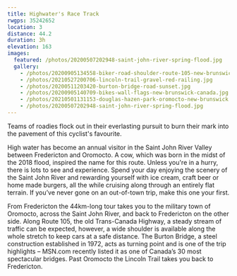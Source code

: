 ```yaml
---
title: Highwater's Race Track
rwgps: 35242652
location: 3
distance: 44.2
duration: 3h
elevation: 163
images:
  featured: /photos/20200507202948-saint-john-river-spring-flood.jpg
  gallery:
    - /photos/20200905134558-biker-road-shoulder-route-105-new-brunswick.jpg
    - /photos/20210527200706-lincoln-trail-gravel-red-railing.jpg
    - /photos/20200511203420-burton-bridge-road-sunset.jpg
    - /photos/20200905140709-bikes-wall-flags-new-brunswick-canada.jpg
    - /photos/20210501131153-douglas-hazen-park-oromocto-new-brunswick.jpg
    - /photos/20200507202948-saint-john-river-spring-flood.jpg
---
```

Teams of roadies flock out in their everlasting pursuit to burn their mark into the pavement of this cyclist's favourite.
<!--More-->

High water has become an annual visitor in the Saint John River Valley between Fredericton and Oromocto. A cow, which was born in the midst of the 2018 flood, inspired the name for this route. Unless you're in a hurry, there is lots to see and experience. Spend your day enjoying the scenery of the Saint John River and rewarding yourself with ice cream, craft beer or home made burgers, all the while cruising along through an entirely flat terrain. If you’ve never gone on an out-of-town trip, make this one your first.

From Fredericton the 44km-long tour takes you to the military town of Oromocto, across the Saint John River, and back to Fredericton on the other side. Along Route 105, the old Trans-Canada Highway, a steady stream of traffic can be expected, however, a wide shoulder is available along the whole stretch to keep cars at a safe distance. The Burton Bridge, a steel construction established in 1972, acts as turning point and is one of the trip highlights – MSN.com recently listed it as one of Canada’s 30 most spectacular bridges. Past Oromocto the Lincoln Trail takes you back to Fredericton.

